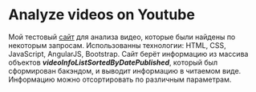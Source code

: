 # Analyze videos on Youtube
Мой тестовый [сайт](https://nikola231993.github.io/Analyze-videos-on-Youtube/) для анализа видео, которые были найдены по некоторым запросам.
Использованны технологии: HTML, CSS, JavaScript, AngularJS, Bootstrap.
Сайт берёт информацию из массива объектов ***videoInfoListSortedByDatePublished***, который был сформирован бакэндом, и выводит информацию в читаемом виде.
Информацию можно отсортировать по различным параметрам.
